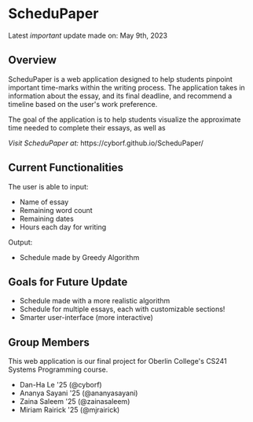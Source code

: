 # ScheduPaper

Latest *important* update made on: May 9th, 2023

## Overview 
<p> ScheduPaper is a web application designed to help students pinpoint important time-marks within the writing process. The application takes in information about the essay, and its final deadline, and recommend a timeline based on the user's work preference. </p>
<p>The goal of the application is to help students visualize the approximate time needed to complete their essays, as well as</p>
<p><em>Visit ScheduPaper at:</em> https://cyborf.github.io/ScheduPaper/</p>

## Current Functionalities

The user is able to input:
<ul>
    <li> Name of essay
    <li> Remaining word count
    <li> Remaining dates
    <li> Hours each day for writing
</ul></p><p>
Output:
<ul>
    <li> Schedule made by Greedy Algorithm
</ul>

## Goals for Future Update
<ul>
    <li> Schedule made with a more realistic algorithm
    <li> Schedule for multiple essays, each with customizable sections!
    <li> Smarter user-interface (more interactive)
</ul>

## Group Members
<p> This web application is our final project for Oberlin College's CS241 Systems Programming course.
<ul>
    <li> Dan-Ha Le '25 (@cyborf)
    <li> Ananya Sayani '25 (@ananyasayani)
    <li> Zaina Saleem '25 (@zainasaleem)
    <li> Miriam Rairick '25 (@mjrairick)

</ul>
</p>
